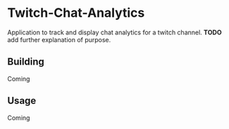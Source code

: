 # Twitch-Chat-Analytics
Application to track and display chat analytics for a twitch channel.
**TODO** add further explanation of purpose.

## Building
Coming

## Usage
Coming
